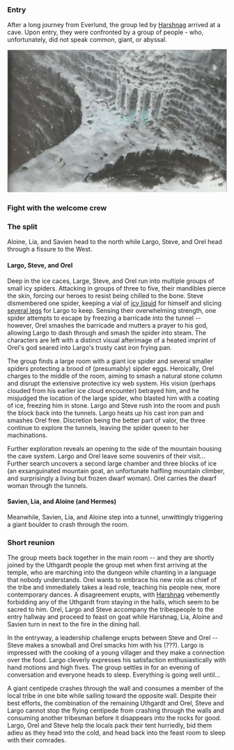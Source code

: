 <!-- TITLE: Ice Cave -->
<!-- SUBTITLE: Spiders, Dragons, and Boulders: Oh My! -->

### Entry
After a long journey from Everlund, the group led by [Harshnag](/people/harshnag) arrived at a cave.  Upon entry, they were confronted by a group of people - who, unfortunately, did not speak common, giant, or abyssal.

![Eye Of The All Father](/uploads/eye-of-the-all-father.jpg "Eye Of The All Father")

### Fight with the welcome crew

### The split
Aloine, Lia, and Savien head to the north while Largo, Steve, and Orel head through a fissure to the West.

#### Largo, Steve, and Orel
Deep in the ice caces, Large, Steve, and Orel run into multiple groups of small icy spiders.  Attacking in groups of three to five, their mandibles pierce the skin, forcing our heroes to resist being chilled to the bone.  Steve dismembered one spider, keeping a vial of [icy liquid](/items/icy-spider-juice) for himself and slicing [several legs](/items/icy-spider-legs) for Largo to keep.  Sensing their overwhelming strength, one spider attempts to escape by freezing a barricade into the tunnel -- however, Orel smashes the barricade and mutters a prayer to his god, allowing Largo to dash through and smash the spider into steam. The characters are left with a distinct visual afterimage of a heated imprint of Orel's god seared into Largo's trusty cast iron frying pan.

The group finds a large room with a giant ice spider and several smaller spiders protecting a brood of (presumably) sipder eggs.  Heroically, Orel charges to the middle of the room, aiming to smash a natural stone column and disrupt the extensive protective icy web system.  His vision (perhaps clouded from his earlier ice cloud encounter) betrayed him, and he misjudged the location of the large spider, who blasted him with a coating of ice, freezing him in stone.  Largo and Steve rush into the room and push the block back into the tunnels.  Largo heats up his cast iron pan and smashes Orel free.  Discretion being the better part of valor, the three continue to explore the tunnels, leaving the spider queen to her machinations.

Further exploration reveals an opening to the side of the mountain housing the cave system.  Largo and Orel leave some souvenirs of their visit...  Further search uncovers a second large chamber and three blocks of ice (an exsanguinated mountain goat, an unfortunate halfling mountain climber, and surprisingly a living but frozen dwarf woman).  Orel carries the dwarf woman through the tunnels.

#### Savien, Lia, and Aloine (and Hermes)
Meanwhile, Savien, Lia, and Aloine step into a tunnel, unwittingly triggering a giant boulder to crash through the room.  

### Short reunion
The group meets back together in the main room -- and they are shortly joined by the Uthgardt people the group met when first arriving at the temple, who are marching into the dungeon while chanting in a language that nobody understands.  Orel wants to embrace his new role as chief of the tribe and immediately takes a lead role, teaching his people new, more contemporary dances.  A disagreement erupts, with [Harshnag](/people/harshnag) vehemently forbidding any of the Uthgardt from staying in the halls, which seem to be sacred to him.  Orel, Largo and Steve accompany the tribespeople to the entry hallway and proceed to feast on goat while Harshnag, Lia, Aloine and Savien turn in next to the fire in the dining hall. 

In the entryway, a leadership challenge erupts between Steve and Orel -- Steve makes a snowball and Orel smacks him with his (???).  Largo is impressed with the cooking of a young villager and they make a connection over the food.  Largo cleverly expresses his satisfaction enthusiastically with hand motions and high fives.  The group settles in for an evening of conversation and everyone heads to sleep.  Everything is going well until...

A giant centipede crashes through the wall and consumes a member of the local tribe in one bite while sailing toward the opposite wall.  Despite their best efforts, the combination of the remaining Uthgardt and Orel, Steve and Largo cannot stop the flying centipede from crashing through the walls and consuming another tribesman before it disappears into the rocks for good.  Largo, Orel and Steve help the locals pack their tent hurriedly, bid them adieu as they head into the cold, and head back into the feast room to sleep with their comrades.


